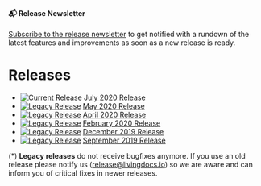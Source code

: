 #### 📬 Release Newsletter
[Subscribe to the release newsletter](https://confirmsubscription.com/h/j/61B064416E79453D) to get notified with a rundown of the latest features and improvements as soon as a new release is ready.

# Releases

* [![Current Release](https://img.shields.io/badge/-current-success)]()
  [July 2020 Release](./releases/release-2020-07.md)
* [![Legacy Release](https://img.shields.io/badge/-legacy*-lightgrey)]()
  [May 2020 Release](./releases/release-2020-05.md)
* [![Legacy Release](https://img.shields.io/badge/-legacy*-lightgrey)]()
  [April 2020 Release](./releases/release-2020-04.md)
* [![Legacy Release](https://img.shields.io/badge/-legacy*-lightgrey)]()
  [February 2020 Release](./releases/release-2020-02.md)
* [![Legacy Release](https://img.shields.io/badge/-legacy*-lightgrey)]()
  [December 2019 Release](./releases/release-2019-12.md)
* [![Legacy Release](https://img.shields.io/badge/-legacy*-lightgrey)]()
  [September 2019 Release](./releases/release-2019-09.md)


(*) __Legacy releases__ do not receive bugfixes anymore. If you use an old release please notify us (release@livingdocs.io) so we are aware and can inform you of critical fixes in newer releases.

